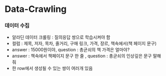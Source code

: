 # Data-Crawling

### 데이터 수집

- 알라딘 데이터 크롤링 : 질의응답 쌍으로 학습시켜야 함
- 컬럼 : 제목, 저자, 목차, 줄거리, 구매 링크, 가격, 장르, 책속에서(책 페이지 문구)
- answer : 15000원이야, question : 총균쇠의 책 가격은 얼마야?
- answer : 책속에서 책페이지 문구 한 줄 , question : 총균쇠의 인상깊은 문구 말해줘
- 한 row에서 생성될 수 있는 쌍이 여러개 있음
